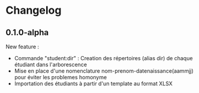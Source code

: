 # Changelog

## 0.1.0-alpha
New feature :
*  Commande "student:dir" : Creation des répertoires (alias dir) de chaque étudiant dans l'arborescence
*  Mise en place d'une nomenclature nom-prenom-datenaissance(aammjj) pour éviter les problemes homonyme
*  Importation des étudiants à partir d'un template au format XLSX